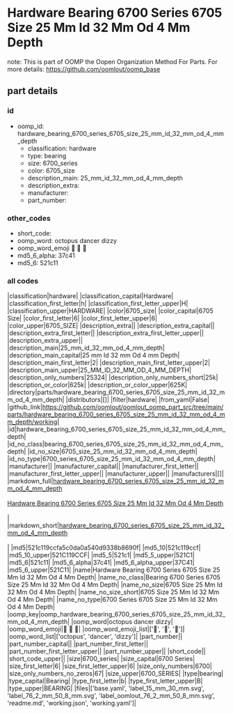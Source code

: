 # Hardware Bearing 6700 Series 6705 Size 25 Mm Id 32 Mm Od 4 Mm Depth  

note: This is part of OOMP the Oopen Organization Method For Parts. For more details: https://github.com/oomlout/oomp_base

##  part details





### id
* oomp_id: hardware_bearing_6700_series_6705_size_25_mm_id_32_mm_od_4_mm_depth
  * classification: hardware
  * type: bearing
  * size: 6700_series
  * color: 6705_size
  * description_main: 25_mm_id_32_mm_od_4_mm_depth
  * description_extra: 
  * manufacturer: 
  * part_number: 

### other_codes
* short_code: 
* oomp_word: octopus dancer dizzy
* oomp_word_emoji :octopus: :dancer: :dizzy:
* md5_6_alpha: 37c41
* md5_6: 521c11

### all codes 
|classification|hardware|
|classification_capital|Hardware|
|classification_first_letter|h|
|classification_first_letter_upper|H|
|classification_upper|HARDWARE|
|color|6705_size|
|color_capital|6705 Size|
|color_first_letter|6|
|color_first_letter_upper|6|
|color_upper|6705_SIZE|
|description_extra||
|description_extra_capital||
|description_extra_first_letter||
|description_extra_first_letter_upper||
|description_extra_upper||
|description_main|25_mm_id_32_mm_od_4_mm_depth|
|description_main_capital|25 mm Id 32 mm Od 4 mm Depth|
|description_main_first_letter|2|
|description_main_first_letter_upper|2|
|description_main_upper|25_MM_ID_32_MM_OD_4_MM_DEPTH|
|description_only_numbers|25324|
|description_only_numbers_short|25k|
|description_or_color|625k|
|description_or_color_upper|625K|
|directory|parts/hardware_bearing_6700_series_6705_size_25_mm_id_32_mm_od_4_mm_depth|
|distributors|[]|
|filter|hardware|
|from_yaml|False|
|github_link|https://github.com/oomlout/oomlout_oomp_part_src/tree/main/parts/hardware_bearing_6700_series_6705_size_25_mm_id_32_mm_od_4_mm_depth/working|
|id|hardware_bearing_6700_series_6705_size_25_mm_id_32_mm_od_4_mm_depth|
|id_no_class|bearing_6700_series_6705_size_25_mm_id_32_mm_od_4_mm_depth|
|id_no_size|6705_size_25_mm_id_32_mm_od_4_mm_depth|
|id_no_type|6700_series_6705_size_25_mm_id_32_mm_od_4_mm_depth|
|manufacturer||
|manufacturer_capital||
|manufacturer_first_letter||
|manufacturer_first_letter_upper||
|manufacturer_upper||
|manufacturers|[]|
|markdown_full|[hardware_bearing_6700_series_6705_size_25_mm_id_32_mm_od_4_mm_depth](https://github.com/oomlout/oomlout_oomp_part_src/tree/main/parts/hardware_bearing_6700_series_6705_size_25_mm_id_32_mm_od_4_mm_depth/working)<br>[](https://github.com/oomlout/oomlout_oomp_part_src/tree/main/parts/hardware_bearing_6700_series_6705_size_25_mm_id_32_mm_od_4_mm_depth/working)<br>[Hardware Bearing 6700 Series 6705 Size 25 Mm Id 32 Mm Od 4 Mm Depth](https://github.com/oomlout/oomlout_oomp_part_src/tree/main/parts/hardware_bearing_6700_series_6705_size_25_mm_id_32_mm_od_4_mm_depth/working)<br><br>|
|markdown_short|[hardware_bearing_6700_series_6705_size_25_mm_id_32_mm_od_4_mm_depth](https://github.com/oomlout/oomlout_oomp_part_src/tree/main/parts/hardware_bearing_6700_series_6705_size_25_mm_id_32_mm_od_4_mm_depth/working)<br><br>|
|md5|521c119ccfa5c0da0a540d9338b8690f|
|md5_10|521c119ccf|
|md5_10_upper|521C119CCF|
|md5_5|521c1|
|md5_5_upper|521C1|
|md5_6|521c11|
|md5_6_alpha|37c41|
|md5_6_alpha_upper|37C41|
|md5_6_upper|521C11|
|name|Hardware Bearing 6700 Series 6705 Size 25 Mm Id 32 Mm Od 4 Mm Depth|
|name_no_class|Bearing 6700 Series 6705 Size 25 Mm Id 32 Mm Od 4 Mm Depth|
|name_no_size|6705 Size 25 Mm Id 32 Mm Od 4 Mm Depth|
|name_no_size_short|6705 Size 25 Mm Id 32 Mm Od 4 Mm Depth|
|name_no_type|6700 Series 6705 Size 25 Mm Id 32 Mm Od 4 Mm Depth|
|oomp_key|oomp_hardware_bearing_6700_series_6705_size_25_mm_id_32_mm_od_4_mm_depth|
|oomp_word|octopus dancer dizzy|
|oomp_word_emoji|:octopus: :dancer: :dizzy:|
|oomp_word_emoji_list|[':octopus:', ':dancer:', ':dizzy:']|
|oomp_word_list|['octopus', 'dancer', 'dizzy']|
|part_number||
|part_number_capital||
|part_number_first_letter||
|part_number_first_letter_upper||
|part_number_upper||
|short_code||
|short_code_upper||
|size|6700_series|
|size_capital|6700 Series|
|size_first_letter|6|
|size_first_letter_upper|6|
|size_only_numbers|6700|
|size_only_numbers_no_zeros|67|
|size_upper|6700_SERIES|
|type|bearing|
|type_capital|Bearing|
|type_first_letter|b|
|type_first_letter_upper|B|
|type_upper|BEARING|
|files|['base.yaml', 'label_15_mm_30_mm.svg', 'label_76_2_mm_50_8_mm.svg', 'label_oomlout_76_2_mm_50_8_mm.svg', 'readme.md', 'working.json', 'working.yaml']|
